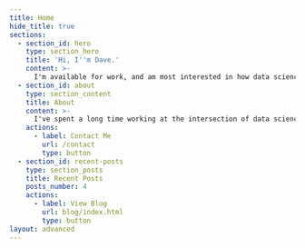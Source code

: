 ```yaml
---
title: Home
hide_title: true
sections:
  - section_id: hero
    type: section_hero
    title: 'Hi, I''m Dave.'
    content: >-
      I'm available for work, and am most interested in how data science can save the planet.
  - section_id: about
    type: section_content
    title: About
    content: >-
      I've spent a long time working at the intersection of data science and energy management. I'm looking for my next opportunity to do more work with less energy.
    actions:
      - label: Contact Me
        url: /contact
        type: button
  - section_id: recent-posts
    type: section_posts
    title: Recent Posts
    posts_number: 4
    actions:
      - label: View Blog
        url: blog/index.html
        type: button
layout: advanced
---
```

